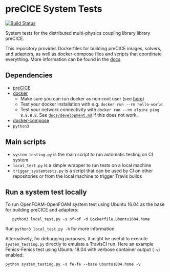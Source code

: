 # preCICE System Tests
[![Build Status](https://travis-ci.org/precice/systemtests.svg?branch=master)](https://travis-ci.org/precice/systemtests)

System tests for the distributed multi-physics coupling library library preCICE. 

This repository provides Dockerfiles for building preCICE images, solvers, and adapters, as well as docker-compose files and scripts that coordinate everything.
More information can be found in the [docs](docs/)

## Dependencies

* [preCICE](https://github.com/precice/precice)
* [docker](https://docs.docker.com/install/linux/docker-ce/ubuntu/)
    * Make sure you can run docker as non-root user (see [here](https://docs.docker.com/install/linux/linux-postinstall/#manage-docker-as-a-non-root-user))
    * Test your docker installation with e.g. ```docker run --rm hello-world```
    * Test your network connectivity with `docker run --rm alpine ping 8.8.8.8`. See [`docs/development.md`](docs/development.md) if this does not work.
* [docker-compose](https://docs.docker.com/compose/)
* ```python3``` 


## Main scripts

- `system_testing.py` is the main script to run automatic testing on CI system
- `local_test.py` is a simple wrapper to run tests on a local machine
- `trigger_systemtests.py` is a script that can be used by CI on other repositories or from the local machine to trigger Travis builds


## Run a system test locally

To run OpenFOAM-OpenFOAM system test using Ubuntu 16.04 as the base for building preCICE and adapters:

```
   python3 local_test.py -s of-of -d Dockerfile.Ubuntu1604.home
```
Run `python3 local_test.py -h` for more information.

Alternatively, for debugging purposes, it might be useful to execute `system_testing.py` directly to emulate a TravisCI run. Here an example Fenics-Fenics test using Ubuntu 18.04 with verbose container output (`-v`) enabled:
```
python system_testing.py -s fe-fe --base Ubuntu1804.home -v
```
